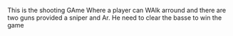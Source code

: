 This is the shooting GAme Where a player can WAlk arround and there are two guns provided a sniper and Ar. He need to clear the basse to win the game
